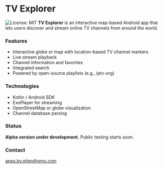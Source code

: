 # TV Explorer
![License: MIT](https://img.shields.io/badge/License-MIT-yellow.svg)
**TV Explorer** is an interactive map-based Android app that lets users discover and stream online TV channels from around the world.

### Features
- Interactive globe or map with location-based TV channel markers
- Live stream playback
- Channel information and favorites
- Integrated search
- Powered by open-source playlists (e.g., iptv-org)

### Technologies
- Kotlin / Android SDK
- ExoPlayer for streaming
- OpenStreetMap or globe visualization
- Channel database parsing

### Status
**Alpha version under development.** Public testing starts soon.

### Contact
apps.by.etien@gmx.com
